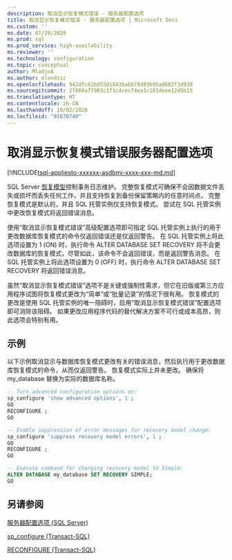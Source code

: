 ```yaml
---
description: 取消显示恢复模式错误 - 服务器配置选项
title: 取消显示恢复模式错误 - 服务器配置选项 | Microsoft Docs
ms.custom: ''
ms.date: 07/20/2020
ms.prod: sql
ms.prod_service: high-availability
ms.reviewer: ''
ms.technology: configuration
ms.topic: conceptual
author: MladjoA
ms.author: mlandzic
ms.openlocfilehash: 942dfc62bd55d1843babb78d89b95ad602f3d938
ms.sourcegitcommit: 2f868a77903c1f1c4cecf4ea1c181deee12d5b15
ms.translationtype: HT
ms.contentlocale: zh-CN
ms.lasthandoff: 10/02/2020
ms.locfileid: "91670740"
---
```

# <a name="suppress-recovery-model-errors-server-configuration-option"></a>取消显示恢复模式错误服务器配置选项

[!INCLUDE[tsql-appliesto-xxxxxx-asdbmi-xxxx-xxx-md.md](../../includes/tsql-appliesto-xxxxxx-asdbmi-xxxx-xxx-md.md)]

SQL Server [恢复模型](../../relational-databases/backup-restore/recovery-models-sql-server.md)控制事务日志维护。 完整恢复模式可确保不会因数据文件丢失或损坏而丢失任何工作，并且支持恢复到备份保留策略内的任意时间点。 完整恢复模式是默认的，并且 SQL 托管实例仅支持恢复模式。 尝试在 SQL 托管实例中更改恢复模式将返回错误消息。

使用“取消显示恢复模式错误”高级配置选项即可指定 SQL 托管实例上执行的用于更改数据库恢复模式的命令仅返回错误还是仅返回警告。 在 SQL 托管实例上将此选项设置为 1 (ON) 时，执行命令 ALTER DATABASE SET RECOVERY 将不会更改数据库的恢复模式，尽管如此，该命令不会返回错误，而是返回警告消息。 在 SQL 托管实例上将此选项设置为 0 (OFF) 时，执行命令 ALTER DATABASE SET RECOVERY 将返回错误消息。

虽然“取消显示恢复模式错误”选项不是关键或强制性需求，但它在旧版或第三方应用程序试图将恢复模式更改为“简单”或“批量记录”的情况下很有用。 恢复模式的更改是使用 SQL 托管实例的唯一阻碍时，启用“取消显示恢复模式错误”配置选项即可消除该阻碍。 如果更改应用程序代码的替代解决方案不可行或成本高昂，则此选项会特别有用。

## <a name="examples"></a>示例

以下示例取消显示与数据库恢复模式更改有关的错误消息，然后执行用于更改数据库恢复模式的命令，从而仅返回警告。 恢复模式实际上并未更改。 确保将 my_database 替换为实际的数据库名称。

```sql
-- Turn advanced configuration options on:
sp_configure 'show advanced options', 1 ;  
GO
RECONFIGURE ;  
GO

-- Enable suppression of error messages for recovery model change:
sp_configure 'suppress recovery model errors', 1 ;  
GO
RECONFIGURE ;  
GO

-- Execute command for changing recovery model to Simple:
ALTER DATABASE my_database SET RECOVERY SIMPLE;
GO
```

## <a name="see-also"></a>另请参阅

[服务器配置选项 (SQL Server)](../../database-engine/configure-windows/server-configuration-options-sql-server.md)

[sp_configure &#40;Transact-SQL&#41;](../../relational-databases/system-stored-procedures/sp-configure-transact-sql.md)

[RECONFIGURE (Transact-SQL)](../../t-sql/language-elements/reconfigure-transact-sql.md)